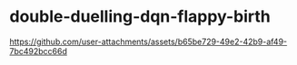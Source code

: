 # double-duelling-dqn-flappy-birth







https://github.com/user-attachments/assets/b65be729-49e2-42b9-af49-7bc492bcc66d

